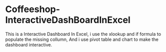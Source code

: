 # Coffeeshop-InteractiveDashBoardInExcel
This is a Interactive Dashboard In Excel, i use the xlookup and if formula to populate the missing collumn, And i use pivot table and chart to make the dashboard interactive.
